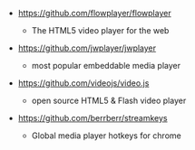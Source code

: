 - https://github.com/flowplayer/flowplayer
  - The HTML5 video player for the web
  
- https://github.com/jwplayer/jwplayer
  - most popular embeddable media player
  
- https://github.com/videojs/video.js
  - open source HTML5 & Flash video player 
  
- https://github.com/berrberr/streamkeys
  - Global media player hotkeys for chrome
